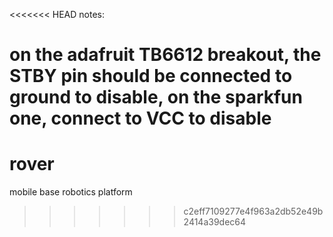 <<<<<<< HEAD
notes:

on the adafruit TB6612 breakout, the STBY pin should be connected to ground to disable, on the sparkfun one, connect to VCC to disable
=======
# rover
mobile base robotics platform
>>>>>>> c2eff7109277e4f963a2db52e49b2414a39dec64
